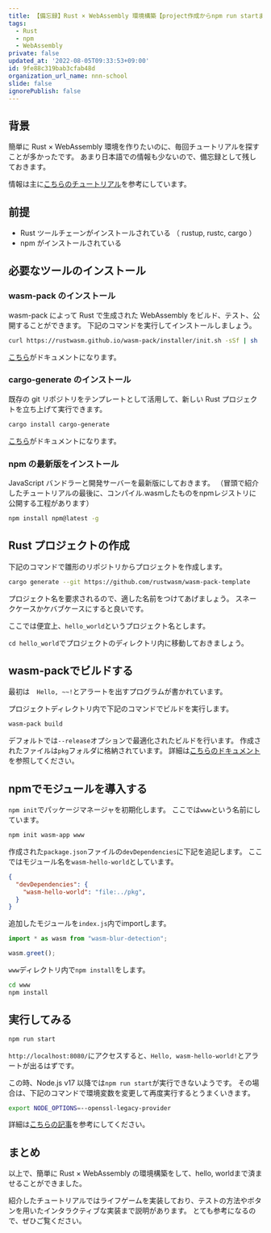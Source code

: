 ```yaml
---
title: 【備忘録】Rust × WebAssembly 環境構築【project作成からnpm run startまで】
tags:
  - Rust
  - npm
  - WebAssembly
private: false
updated_at: '2022-08-05T09:33:53+09:00'
id: 9fe88c319bab3cfab48d
organization_url_name: nnn-school
slide: false
ignorePublish: false
---
```

## 背景
簡単に Rust × WebAssembly 環境を作りたいのに、毎回チュートリアルを探すことが多かったです。
あまり日本語での情報も少ないので、備忘録として残しておきます。

情報は主に[こちらのチュートリアル](https://rustwasm.github.io/docs/book/introduction.html)を参考にしています。

## 前提
* Rust ツールチェーンがインストールされている （ rustup, rustc, cargo ）
* npm がインストールされている

## 必要なツールのインストール

### wasm-pack のインストール

wasm-pack によって Rust で生成された WebAssembly をビルド、テスト、公開することができます。
下記のコマンドを実行してインストールしましょう。

```bash
curl https://rustwasm.github.io/wasm-pack/installer/init.sh -sSf | sh
```


[こちら](https://rustwasm.github.io/wasm-pack/book/)がドキュメントになります。

### cargo-generate のインストール

既存の git リポジトリをテンプレートとして活用して、新しい Rust プロジェクトを立ち上げて実行できます。

```bash
cargo install cargo-generate
```

[こちら](https://github.com/cargo-generate/cargo-generate)がドキュメントになります。


### npm の最新版をインストール

JavaScript バンドラーと開発サーバーを最新版にしておきます。
（冒頭で紹介したチュートリアルの最後に、コンパイル.wasmしたものをnpmレジストリに公開する工程があります）

```bash
npm install npm@latest -g
```

## Rust プロジェクトの作成

下記のコマンドで雛形のリポジトリからプロジェクトを作成します。
```bash
cargo generate --git https://github.com/rustwasm/wasm-pack-template
```

プロジェクト名を要求されるので、適した名前をつけてあげましょう。
スネークケースかケバブケースにすると良いです。

ここでは便宜上、`hello_world`というプロジェクト名とします。

`cd hello_world`でプロジェクトのディレクトリ内に移動しておきましょう。



## wasm-packでビルドする

最初は　`Hello, ~~!`とアラートを出すプログラムが書かれています。


プロジェクトディレクトリ内で下記のコマンドでビルドを実行します。

```bash
wasm-pack build
```

デフォルトでは`--release`オプションで最適化されたビルドを行います。
作成されたファイルは`pkg`フォルダに格納されています。
詳細は[こちらのドキュメント](https://rustwasm.github.io/docs/wasm-pack/commands/build.html)を参照してください。

## npmでモジュールを導入する

`npm init`でパッケージマネージャを初期化します。
ここでは`www`という名前にしています。

```bash
npm init wasm-app www
```

作成された`package.json`ファイルの`devDependencies`に下記を追記します。
ここではモジュール名を`wasm-hello-world`としています。

```json:package.json
{
  "devDependencies": {
    "wasm-hello-world": "file:../pkg",
  }
}
```
追加したモジュールを`index.js`内でimportします。
```javascript:index.js
import * as wasm from "wasm-blur-detection";

wasm.greet();

```

`www`ディレクトリ内で`npm install`をします。

```bash
cd www
npm install
```

## 実行してみる

```bash
npm run start
```

`http://localhost:8080/`にアクセスすると、`Hello, wasm-hello-world!`とアラートが出るはずです。

この時、Node.js v17 以降では`npm run start`が実行できないようです。
その場合は、下記のコマンドで環境変数を変更して再度実行するとうまくいきます。
```bash
export NODE_OPTIONS=--openssl-legacy-provider
```
詳細は[こちらの記事](https://qiita.com/iorn121/items/1779d07a3f699b655991)を参考にしてください。

## まとめ

以上で、簡単に Rust × WebAssembly の環境構築をして、hello, worldまで済ませることができました。

紹介したチュートリアルではライフゲームを実装しており、テストの方法やボタンを用いたインタラクティブな実装まで説明があります。
とても参考になるので、ぜひご覧ください。

